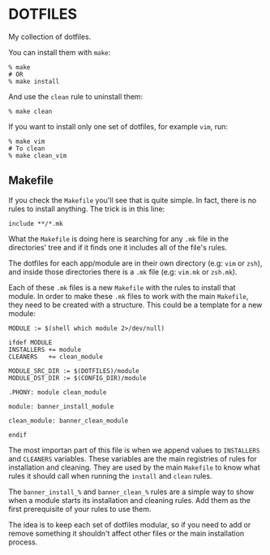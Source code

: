 # DOTFILES

My collection of dotfiles.

You can install them with `make`:

```
% make
# OR
% make install
```

And use the `clean` rule to uninstall them:

```
% make clean
```

If you want to install only one set of dotfiles, for example `vim`, run:

```
% make vim
# To clean
% make clean_vim
```

## Makefile

If you check the `Makefile` you'll see that is quite simple. In fact, there is no rules to install anything. The trick is in this line:

```make
include **/*.mk
```

What the `Makefile` is doing here is searching for any `.mk` file in the directories' tree and if it finds one it includes all of the file's rules.

The dotfiles for each app/module are in their own directory (e.g: `vim` or `zsh`), and inside those directories there is a `.mk` file (e.g: `vim.mk` or `zsh.mk`).

Each of these `.mk` files is a new `Makefile` with the rules to install that module. In order to make these `.mk` files to work with the main `Makefile`, they need to be created with a structure. This could be a template for a new module:

```make
MODULE := $(shell which module 2>/dev/null)

ifdef MODULE
INSTALLERS += module
CLEANERS   += clean_module

MODULE_SRC_DIR := $(DOTFILES)/module
MODULE_DST_DIR := $(CONFIG_DIR)/module

.PHONY: module clean_module

module: banner_install_module

clean_module: banner_clean_module

endif
```

The most importan part of this file is when we append values to `INSTALLERS` and `CLEANERS` variables. These variables are the main registries of rules for installation and cleaning. They are used by the main `Makefile` to know what rules it should call when running the `install` and `clean` rules.

The `banner_install_%` and `banner_clean_%` rules are a simple way to show when a module starts its installation and cleaning rules. Add them as the first prerequisite of your rules to use them.

The idea is to keep each set of dotfiles modular, so if you need to add or remove something it shouldn't affect other files or the main installation process.
